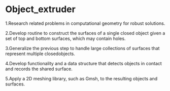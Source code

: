 # Object_extruder
1.Research related problems in computational geometry for robust solutions.

2.Develop routine to construct the surfaces of a single closed object given a set of top and bottom
surfaces, which may contain holes.

3.Generalize the previous step to handle large collections of surfaces that represent multiple closedobjects.

4.Develop functionality and a data structure that detects objects in contact and records the shared
surface.

5.Apply a 2D meshing library, such as Gmsh, to the resulting objects and surfaces.
